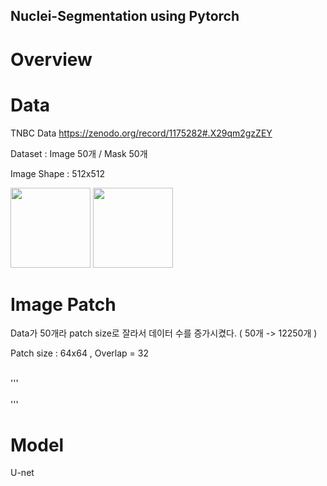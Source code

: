 ## Nuclei-Segmentation using Pytorch

# Overview

# Data 
TNBC Data https://zenodo.org/record/1175282#.X29qm2gzZEY 


Dataset : Image 50개 / Mask 50개 

Image Shape : 512x512 

<div>
<img width='128' src='https://user-images.githubusercontent.com/52492949/96067497-d4254500-0ed4-11eb-8a41-9cd7717efb13.png'>
<img width='128' src='https://user-images.githubusercontent.com/52492949/96067543-eef7b980-0ed4-11eb-8cda-e46c83e94371.png'>
</div>

# Image Patch 
Data가 50개라 patch size로 잘라서 데이터 수를 증가시켰다. ( 50개 -> 12250개 )

Patch size : 64x64 , Overlap = 32

<div>
<img width='128',src='https://user-images.githubusercontent.com/52492949/96068639-76dec300-0ed7-11eb-9acf-a874dac0be29.png'>
<img width='128',src='https://user-images.githubusercontent.com/52492949/96068668-85c57580-0ed7-11eb-99ad-21cde23fb17a.png'>
</div>
'''
<div>
<img width='128',src='https://user-images.githubusercontent.com/52492949/96068674-89f19300-0ed7-11eb-8631-eacb26765cf8.png'>
<img width='128',src='https://user-images.githubusercontent.com/52492949/96068653-7d6d3a80-0ed7-11eb-9930-e9bf2e42ef7c.png'>
</div>
'''

# Model 

U-net 
